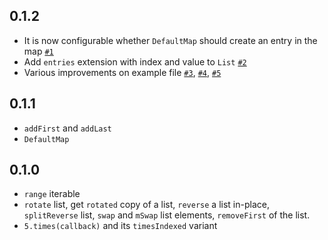 ## 0.1.2

- It is now configurable whether `DefaultMap` should create an entry in the map [`#1`](https://github.com/dartsidedev/pop/issues/1)
- Add `entries` extension with index and value to `List` [`#2`](https://github.com/dartsidedev/pop/issues/2)
- Various improvements on example file [`#3`](https://github.com/dartsidedev/pop/issues/3), [`#4`](https://github.com/dartsidedev/pop/issues/4), [`#5`](https://github.com/dartsidedev/pop/issues/5)

## 0.1.1

- `addFirst` and `addLast`
- `DefaultMap`

## 0.1.0

- `range` iterable
- `rotate` list, get `rotated` copy of a list, `reverse` a list in-place, `splitReverse` list, `swap` and `mSwap` list elements, `removeFirst` of the list.
- `5.times(callback)` and its `timesIndexed` variant
